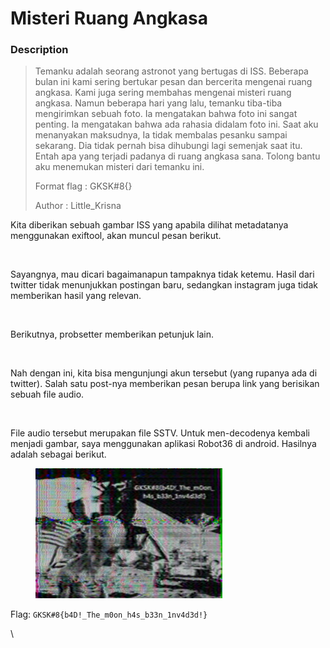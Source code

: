 # Misteri Ruang Angkasa

### Description

> Temanku adalah seorang astronot yang bertugas di ISS. Beberapa bulan ini kami sering bertukar pesan dan bercerita mengenai ruang angkasa. Kami juga sering membahas mengenai misteri ruang angkasa. Namun beberapa hari yang lalu, temanku tiba-tiba mengirimkan sebuah foto. Ia mengatakan bahwa foto ini sangat penting. Ia mengatakan bahwa ada rahasia didalam foto ini. Saat aku menanyakan maksudnya, Ia tidak membalas pesanku sampai sekarang. Dia tidak pernah bisa dihubungi lagi semenjak saat itu. Entah apa yang terjadi padanya di ruang angkasa sana. Tolong bantu aku menemukan misteri dari temanku ini.
>
> Format flag : GKSK#8{}
>
> Author : Little\_Krisna

Kita diberikan sebuah gambar ISS yang apabila dilihat metadatanya menggunakan exiftool, akan muncul pesan berikut.

<figure><img src="https://lh7-us.googleusercontent.com/PSmkWT9HO-Jbz1JtJQPOmjB38XgTgC1JBRKTiVnCyXi97OxEvWGiSIqGSMYjV9gb8LqfXyv7AchwWLrc5F2WdsPvU0PPe_WsLuEhPL8RL_r6vAH8MIYYK9lPCRiYD7uLwkjz2bhAeB3sT_e-t-P2zwU" alt=""><figcaption></figcaption></figure>

Sayangnya, mau dicari bagaimanapun tampaknya tidak ketemu. Hasil dari twitter tidak menunjukkan postingan baru, sedangkan instagram juga tidak memberikan hasil yang relevan.

<figure><img src="https://lh7-us.googleusercontent.com/1WH057_64f6qB7-uTfw8FIGqIdRMqRj-l8404ZU-O27G4SRACrpNbBQh9WF66475bkUo8HK0G6YN8AXwhBkYiwOj6Y1NNFsaGoVBeGbq3HLLP_duUEEyxLu9xzjQd1F8K8TKlVlBiztV_msSknNGQc4" alt=""><figcaption></figcaption></figure>

Berikutnya, probsetter memberikan petunjuk lain.

<figure><img src="https://lh7-us.googleusercontent.com/5Upho3ddovdcfpBBLZPm5RyIwSiPfJdbzqNCyg6yJA-ydrqXKwSl5KPO7jD4Fm_tHMmjK3qMTEB_HVbrWRAi4ImU5lhC5d_DEqjY8sQZN7YHpuQYLVWrLbsG9uUw12GYCC_6teO14u7Pc1hAZk5xhYU" alt=""><figcaption></figcaption></figure>

Nah dengan ini, kita bisa mengunjungi akun tersebut (yang rupanya ada di twitter). Salah satu post-nya memberikan pesan berupa link yang berisikan sebuah file audio.

<figure><img src="https://lh7-us.googleusercontent.com/WDFkVfPrXEdqTH3mRA8pkL0zjdGKbNP4uXUFIdI25AY2n-25U-5AwaAcdF3vfArMfUdFeZg_qwMA-WDSPwDYhy9XUEopgWAOnN5AK9U38W5kEBg5Bv3PdGIhP3s5V945V1PdX4DgQnEfZDHBVJJQ-os" alt=""><figcaption></figcaption></figure>

File audio tersebut merupakan file SSTV. Untuk men-decodenya kembali menjadi gambar, saya menggunakan aplikasi Robot36 di android. Hasilnya adalah sebagai berikut.

<figure><img src="../../../.gitbook/assets/image (2) (1) (1) (1).png" alt=""><figcaption></figcaption></figure>

Flag: `GKSK#8{b4D!_The_m0on_h4s_b33n_1nv4d3d!}`

\
